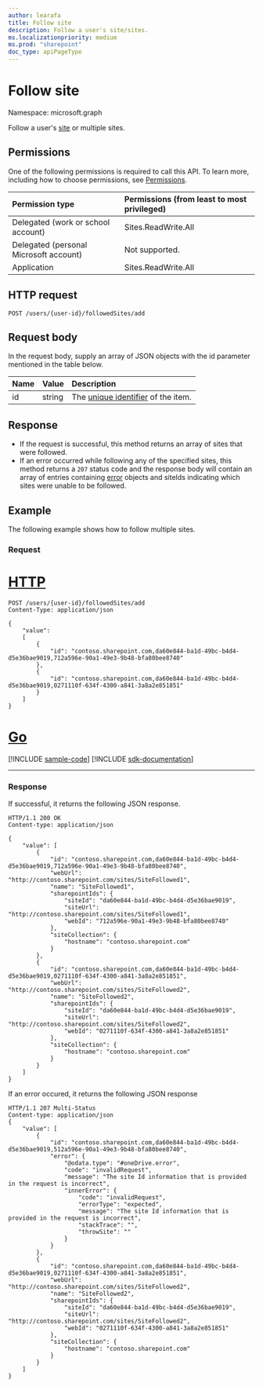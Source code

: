 ```yaml
---
author: learafa
title: Follow site
description: Follow a user's site/sites.
ms.localizationpriority: medium
ms.prod: "sharepoint"
doc_type: apiPageType
---
```

# Follow site 

Namespace: microsoft.graph

Follow a user's [site](../resources/site.md) or multiple sites.

## Permissions

One of the following permissions is required to call this API. To learn more, including how to choose permissions, see [Permissions](/graph/permissions-reference).

|            Permission type             | Permissions (from least to most privileged) |
| :------------------------------------- | :------------------------------------------ |
| Delegated (work or school account)     | Sites.ReadWrite.All                         |
| Delegated (personal Microsoft account) | Not supported.                              |
| Application                            | Sites.ReadWrite.All                         |

## HTTP request

<!-- { "blockType": "ignored" } -->

```http
POST /users/{user-id}/followedSites/add
```

## Request body

In the request body, supply an array of JSON objects with the id parameter mentioned in the table below. 


| Name                 | Value  | Description                                                            |
|:---------------------|:-------|:-----------------------------------------------------------------------|
|   id                 | string | The [unique identifier](../resources/site.md#id-property) of the item. |


## Response 

* If the request is successful, this method returns an array of sites that were followed.  
* If an error occurred while following any of the specified sites, this method returns a `207` status code and the response body will contain an array of entries containing [error](/graph/errors) objects and siteIds indicating which sites were unable to be followed.

## Example

The following example shows how to follow multiple sites. 

### Request


# [HTTP](#tab/http)
<!-- { "blockType": "request", "name": "follow-site", "scopes": "sites.readwrite.all" } -->

```http
POST /users/{user-id}/followedSites/add
Content-Type: application/json

{
    "value":
    [
        {
            "id": "contoso.sharepoint.com,da60e844-ba1d-49bc-b4d4-d5e36bae9019,712a596e-90a1-49e3-9b48-bfa80bee8740"
        },
        {
            "id": "contoso.sharepoint.com,da60e844-ba1d-49bc-b4d4-d5e36bae9019,0271110f-634f-4300-a841-3a8a2e851851"
        }
    ] 
}
```

# [Go](#tab/go)
[!INCLUDE [sample-code](../includes/snippets/go/follow-site-go-snippets.md)]
[!INCLUDE [sdk-documentation](../includes/snippets/snippets-sdk-documentation-link.md)]

---

### Response

If successful, it returns the following JSON response. 

<!-- { "blockType": "response", "@type": "microsoft.graph.site", "isCollection": true, "truncated": true } -->

```http
HTTP/1.1 200 OK
Content-type: application/json

{
    "value": [
        {
            "id": "contoso.sharepoint.com,da60e844-ba1d-49bc-b4d4-d5e36bae9019,712a596e-90a1-49e3-9b48-bfa80bee8740",
            "webUrl": "http://contoso.sharepoint.com/sites/SiteFollowed1",
            "name": "SiteFollowed1",
            "sharepointIds": {
                "siteId": "da60e844-ba1d-49bc-b4d4-d5e36bae9019",
                "siteUrl": "http://contoso.sharepoint.com/sites/SiteFollowed1",
                "webId": "712a596e-90a1-49e3-9b48-bfa80bee8740"
            },
            "siteCollection": {
                "hostname": "contoso.sharepoint.com"
            }
        },
        {
            "id": "contoso.sharepoint.com,da60e844-ba1d-49bc-b4d4-d5e36bae9019,0271110f-634f-4300-a841-3a8a2e851851",
            "webUrl": "http://contoso.sharepoint.com/sites/SiteFollowed2",
            "name": "SiteFollowed2",
            "sharepointIds": {
                "siteId": "da60e844-ba1d-49bc-b4d4-d5e36bae9019",
                "siteUrl": "http://contoso.sharepoint.com/sites/SiteFollowed2",
                "webId": "0271110f-634f-4300-a841-3a8a2e851851"
            },
            "siteCollection": {
                "hostname": "contoso.sharepoint.com"
            }
        }
    ]
}
```

If an error occured, it returns the following JSON response 

<!-- { "blockType": "response", "@type": "microsoft.graph.site", "isCollection": true, "truncated": true } -->

```http
HTTP/1.1 207 Multi-Status
Content-type: application/json
{
    "value": [
        {
            "id": "contoso.sharepoint.com,da60e844-ba1d-49bc-b4d4-d5e36bae9019,512a596e-90a1-49e3-9b48-bfa80bee8740",
            "error": {
                "@odata.type": "#oneDrive.error",
                "code": "invalidRequest",
                "message": "The site Id information that is provided in the request is incorrect",
                "innerError": {
                    "code": "invalidRequest",
                    "errorType": "expected",
                    "message": "The site Id information that is provided in the request is incorrect",
                    "stackTrace": "",
                    "throwSite": ""
                }
            }
        },
        {
            "id": "contoso.sharepoint.com,da60e844-ba1d-49bc-b4d4-d5e36bae9019,0271110f-634f-4300-a841-3a8a2e851851",
            "webUrl": "http://contoso.sharepoint.com/sites/SiteFollowed2",
            "name": "SiteFollowed2",
            "sharepointIds": {
                "siteId": "da60e844-ba1d-49bc-b4d4-d5e36bae9019",
                "siteUrl": "http://contoso.sharepoint.com/sites/SiteFollowed2",
                "webId": "0271110f-634f-4300-a841-3a8a2e851851"
            },
            "siteCollection": {
                "hostname": "contoso.sharepoint.com"
            }
        }
    ]
}
```  

<!-- {
  "type": "#page.annotation",
  "description": "Follow sharepoint site for a user.",
  "keywords": "follow site",
  "section": "documentation",
  "tocPath": "Sites/Follow site",
  "suppressions": [
  ]
} -->

